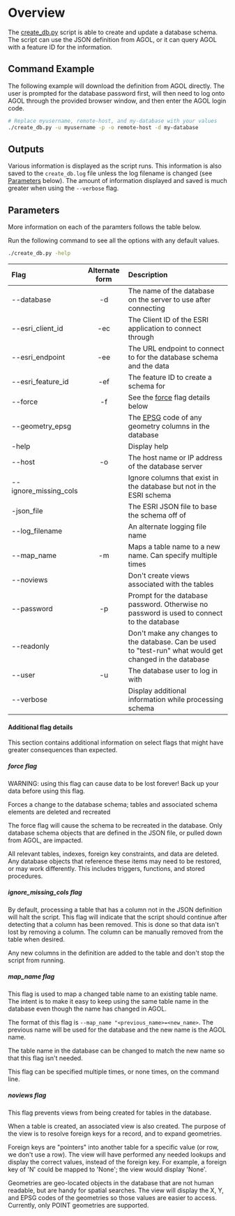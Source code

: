 # Overview
The [create_db.py](https://github.com/Chris-Schnaufer/agol2mysql/blob/main/create_db.py) script is able to create and update a database schema.
The script can use the JSON definition from AGOL, or it can query AGOL with a feature ID for the information.

## Command Example
The following example will download the definition from AGOL directly.
The user is prompted for the database password first, will then need to log onto AGOL through the provided browser window, and then enter the AGOL login code.

```bash
# Replace myusername, remote-host, and my-database with your values
./create_db.py -u myusername -p -o remote-host -d my-database
```

## Outputs
Various information is displayed as the script runs.
This information is also saved to the `create_db.log` file unless the log filename is changed (see [Parameters](#parameters) below).
The amount of information displayed and saved is much greater when using the `--verbose` flag.

## Parameters
More information on each of the paramters follows the table below.

Run the following command to see all the options with any default values.

```bash
./create_db.py -help
```

| Flag              | Alternate form | Description |
| :---------------- | :------------: | :---------- |
| --database        | -d  | The name of the database on the server to use after connecting |
| --esri_client_id  | -ec | The Client ID of the ESRI application to connect through |
| --esri_endpoint   | -ee | The URL endpoint to connect to for the database schema and the data |
| --esri_feature_id | -ef | The feature ID to create a schema for |
| --force           | -f  | See the [force](#force-flag) flag details below |
| --geometry_epsg   |     | The [EPSG](https://spatialreference.org/ref/epsg/) code of any geometry columns in the database |
| -help             |     | Display help |
| --host            | -o  | The host name or IP address of the database server |
| --ignore_missing_cols |     | Ignore columns that exist in the database but not in the ESRI schema |
| -json_file        |     | The ESRI JSON file to base the schema off of |
| --log_filename    |     | An alternate logging file name |
| --map_name        | -m  | Maps a table name to a new name. Can specify multiple times |
| --noviews         |     | Don't create views associated with the tables |
| --password        | -p  | Prompt for the database password. Otherwise no password is used to connect to the database|
| --readonly        |     | Don't make any changes to the database. Can be used to "test-run" what would get changed in the database |
| --user            | -u  | The database user to log in with |
| --verbose         |     | Display additional information while processing schema |

#### Additional flag details
This section contains additional information on select flags that might have greater consequences than expected.

##### force flag
WARNING: using this flag can cause data to be lost forever! Back up your data before using this flag.

Forces a change to the database schema; tables and associated schema elements are deleted and recreated

The force flag will cause the schema to be recreated in the database.
Only database schema objects that are defined in the JSON file, or pulled down from AGOL, are impacted.

All relevant tables, indexes, foreign key constraints, and data are deleted.
Any database objects that reference these items may need to be restored, or may work differently.
This includes triggers, functions, and stored procedures.

##### ignore_missing_cols flag
By default, processing a table that has a column not in the JSON definition will halt the script.
This flag will indicate that the script should continue after detecting that a column has been removed.
This is done so that data isn't lost by removing a column.
The column can be manually removed from the table when desired.

Any new columns in the definition are added to the table and don't stop the script from running.

##### map_name flag
This flag is used to map a changed table name to an existing table name.
The intent is to make it easy to keep using the same table name in the database even though the name has changed in AGOL.

The format of this flag is `--map_name "<previous_name>=<new_name>`.
The previous name will be used for the database and the new name is the AGOL name.

The table name in the database can be changed to match the new name so that this flag isn't needed.

This flag can be specified multiple times, or none times, on the command line.

##### noviews flag
This flag prevents views from being created for tables in the database.

When a table is created, an associated view is also created.
The purpose of the view is to resolve foreign keys for a record, and to expand geometries.

Foreign keys are "pointers" into another table for a specific value (or row, we don't use a row).
The view will have performed any needed lookups and display the correct values, instead of the foreign key.
For example, a foreign key of 'N' could be mapped to 'None'; the view would display 'None'.

Geometries are geo-located objects in the database that are not human readable, but are handy for spatial searches.
The view will display the X, Y, and EPSG codes of the geometries so those values are easier to access.
Currently, only POINT geometries are supported.
